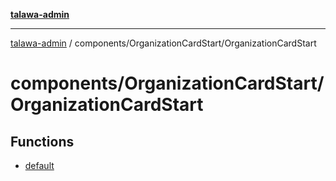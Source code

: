[**talawa-admin**](../../../README.md)

***

[talawa-admin](../../../modules.md) / components/OrganizationCardStart/OrganizationCardStart

# components/OrganizationCardStart/OrganizationCardStart

## Functions

- [default](functions/default.md)
